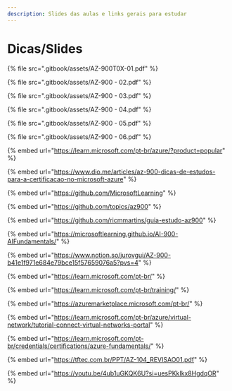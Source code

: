 ```yaml
---
description: Slides das aulas e links gerais para estudar
---
```


# Dicas/Slides

{% file src=".gitbook/assets/AZ-900T0X-01.pdf" %}

{% file src=".gitbook/assets/AZ-900 - 02.pdf" %}

{% file src=".gitbook/assets/AZ-900 - 03.pdf" %}

{% file src=".gitbook/assets/AZ-900 - 04.pdf" %}

{% file src=".gitbook/assets/AZ-900 - 05.pdf" %}

{% file src=".gitbook/assets/AZ-900 - 06.pdf" %}

{% embed url="https://learn.microsoft.com/pt-br/azure/?product=popular" %}

{% embed url="https://www.dio.me/articles/az-900-dicas-de-estudos-para-a-certificacao-no-microsoft-azure" %}

{% embed url="https://github.com/MicrosoftLearning" %}

{% embed url="https://github.com/topics/az900" %}

{% embed url="https://github.com/ricmmartins/guia-estudo-az900" %}

{% embed url="https://microsoftlearning.github.io/AI-900-AIFundamentals/" %}

{% embed url="https://www.notion.so/jurovgui/AZ-900-b41e1f971e684e79bce15f57659076a5?pvs=4" %}

{% embed url="https://learn.microsoft.com/pt-br/" %}

{% embed url="https://learn.microsoft.com/pt-br/training/" %}

{% embed url="https://azuremarketplace.microsoft.com/pt-br/" %}

{% embed url="https://learn.microsoft.com/pt-br/azure/virtual-network/tutorial-connect-virtual-networks-portal" %}

{% embed url="https://learn.microsoft.com/pt-br/credentials/certifications/azure-fundamentals/" %}

{% embed url="https://tftec.com.br/PPT/AZ-104_REVISAO01.pdf" %}

{% embed url="https://youtu.be/4ub1uGKQK6U?si=uesPKkIkx8HgdqOR" %}

&#x20;

